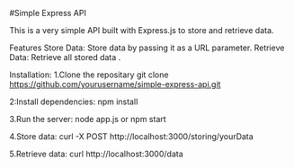 #Simple Express API

This is a very simple API built with Express.js to store and retrieve data.

Features
Store Data: Store data by passing it as a URL parameter.
Retrieve Data: Retrieve all stored data .

Installation:
1.Clone the repositary
git clone https://github.com/yourusername/simple-express-api.git

2:Install dependencies:
npm install

3.Run the server:
node app.js or npm start

4.Store data:
curl -X POST http://localhost:3000/storing/yourData

5.Retrieve data:
curl http://localhost:3000/data
